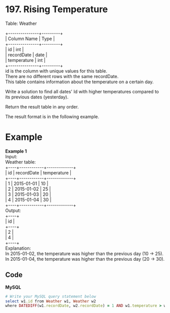 # 197. Rising Temperature
Table: Weather  

+---------------+---------+  
| Column Name   | Type    |  
+---------------+---------+  
| id            | int     |  
| recordDate    | date    |  
| temperature   | int     |  
+---------------+---------+  
id is the column with unique values for this table.  
There are no different rows with the same recordDate.  
This table contains information about the temperature on a certain day.  
 

Write a solution to find all dates' Id with higher temperatures compared to its previous dates (yesterday).  
  
Return the result table in any order.  

The result format is in the following example.  

 
# Example
**Example 1**  
Input:  
Weather table:  
+----+------------+-------------+  
| id | recordDate | temperature |  
+----+------------+-------------+  
| 1  | 2015-01-01 | 10          |  
| 2  | 2015-01-02 | 25          |  
| 3  | 2015-01-03 | 20          |  
| 4  | 2015-01-04 | 30          |  
+----+------------+-------------+  
Output:   
+----+  
| id |  
+----+  
| 2  |  
| 4  |  
+----+  
Explanation:   
In 2015-01-02, the temperature was higher than the previous day (10 -> 25).  
In 2015-01-04, the temperature was higher than the previous day (20 -> 30).  

## Code
**MySQL**
```ruby
# Write your MySQL query statement below
select w1.id from Weather w1, Weather w2
where DATEDIFF(w1.recordDate, w2.recordDate) = 1 AND w1.temperature > w2.temperature
```
